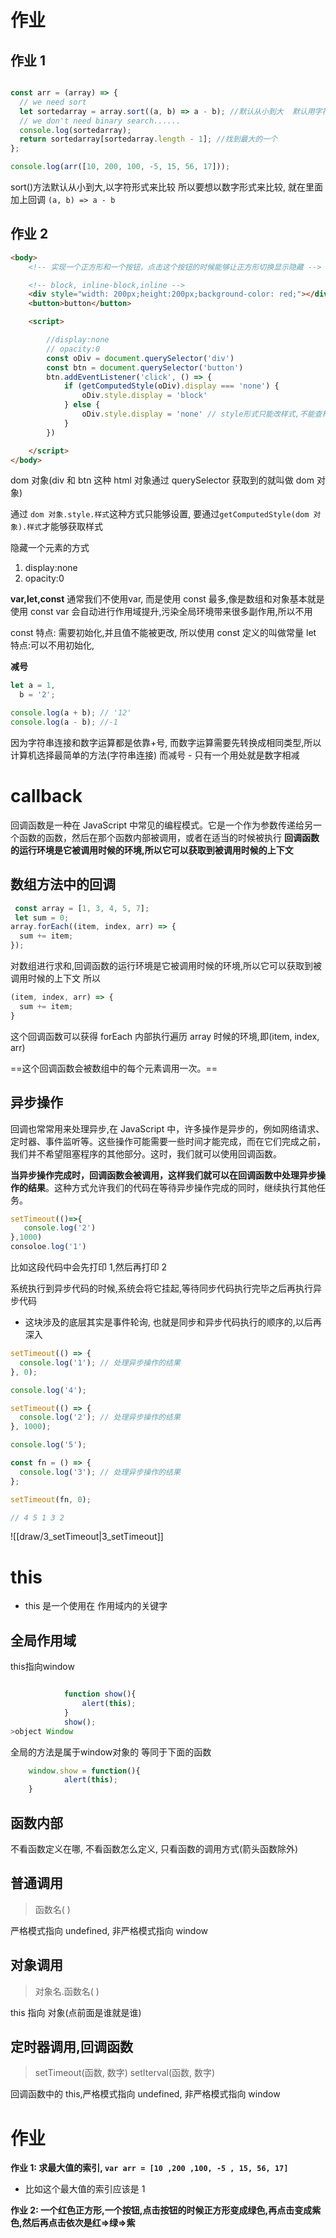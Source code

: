 # 作业
## 作业 1
```js

const arr = (array) => {
  // we need sort
  let sortedarray = array.sort((a, b) => a - b); //默认从小到大  默认用字符串比较的
  // we don't need binary search......
  console.log(sortedarray);
  return sortedarray[sortedarray.length - 1]; //找到最大的一个
};

console.log(arr([10, 200, 100, -5, 15, 56, 17]));
```
sort()方法默认从小到大,以字符形式来比较
所以要想以数字形式来比较, 就在里面加上回调 `(a, b) => a - b`

## 作业 2
```html
<body>
    <!-- 实现一个正方形和一个按钮，点击这个按钮的时候能够让正方形切换显示隐藏 -->

    <!-- block, inline-block,inline -->
    <div style="width: 200px;height:200px;background-color: red;"></div>
    <button>button</button>

    <script>

        //display:none
        // opacity:0    
        const oDiv = document.querySelector('div')
        const btn = document.querySelector('button')
        btn.addEventListener('click', () => {
            if (getComputedStyle(oDiv).display === 'none') {
                oDiv.style.display = 'block'
            } else {
                oDiv.style.display = 'none' // style形式只能改样式,不能查样式 , 查样式要通过另一个 api, getComputedStyle()
            }
        })

    </script>
</body>

```
dom 对象(div 和 btn 这种 html 对象通过 querySelector 获取到的就叫做 dom 对象)

通过 `dom 对象.style.样式`这种方式只能够设置, 要通过`getComputedStyle(dom 对象).样式`才能够获取样式

隐藏一个元素的方式
1. display:none
2. opacity:0


**var,let,const**
通常我们不使用var, 而是使用 const 最多,像是数组和对象基本就是使用 const
var 会自动进行作用域提升,污染全局环境带来很多副作用,所以不用

const 特点: 需要初始化,并且值不能被更改, 所以使用 const 定义的叫做常量
let 特点:可以不用初始化,


**减号**
```js
let a = 1,
  b = '2';

console.log(a + b); // '12'
console.log(a - b); //-1
```
因为字符串连接和数字运算都是依靠+号, 而数字运算需要先转换成相同类型,所以计算机选择最简单的方法(字符串连接)
而减号 - 只有一个用处就是数字相减


# callback
回调函数是一种在 JavaScript 中常见的编程模式。它是一个作为参数传递给另一个函数的函数，然后在那个函数内部被调用，或者在适当的时候被执行
**回调函数的运行环境是它被调用时候的环境,所以它可以获取到被调用时候的上下文**
## 数组方法中的回调
```js
 const array = [1, 3, 4, 5, 7];
 let sum = 0;
array.forEach((item, index, arr) => {
  sum += item;
});
```
对数组进行求和,回调函数的运行环境是它被调用时候的环境,所以它可以获取到被调用时候的上下文
所以
```js
(item, index, arr) => {
  sum += item;
}
```
这个回调函数可以获得 forEach 内部执行遍历 array 时候的环境,即(item, index, arr)

==这个回调函数会被数组中的每个元素调用一次。==


## 异步操作
回调也常常用来处理异步,在 JavaScript 中，许多操作是异步的，例如网络请求、定时器、事件监听等。这些操作可能需要一些时间才能完成，而在它们完成之前，我们并不希望阻塞程序的其他部分。这时，我们就可以使用回调函数。

**当异步操作完成时，回调函数会被调用，这样我们就可以在回调函数中处理异步操作的结果**。这种方式允许我们的代码在等待异步操作完成的同时，继续执行其他任务。
```js
setTimeout(()=>{
   console.log('2')
},1000)
consoloe.log('1')
```
比如这段代码中会先打印 1,然后再打印 2

系统执行到异步代码的时候,系统会将它挂起,等待同步代码执行完毕之后再执行异步代码
- 这块涉及的底层其实是事件轮询, 也就是同步和异步代码执行的顺序的,以后再深入

```js
setTimeout(() => {
  console.log('1'); // 处理异步操作的结果
}, 0);

console.log('4');

setTimeout(() => {
  console.log('2'); // 处理异步操作的结果
}, 1000);

console.log('5');

const fn = () => {
  console.log('3'); // 处理异步操作的结果
};

setTimeout(fn, 0); 

// 4 5 1 3 2
```
![[draw/3_setTimeout|3_setTimeout]]


# this

- this 是一个使用在 作用域内的关键字

## 全局作用域
this指向window
```js

			function show(){
				alert(this);
			}
			show();
>object Window

```
全局的方法是属于window对象的
等同于下面的函数
```js
    window.show = function(){
            alert(this);
    }
```


## 函数内部
不看函数定义在哪, 不看函数怎么定义, 只看函数的调用方式(箭头函数除外)

## 普通调用
> 函数名( )

严格模式指向 undefined, 非严格模式指向 window

## 对象调用
> 对象名.函数名( )

this 指向 对象(点前面是谁就是谁)

## 定时器调用,回调函数
>setTimeout(函数, 数字)
 setIterval(函数, 数字)

回调函数中的 this,严格模式指向 undefined, 非严格模式指向 window



# 作业
**作业 1: 求最大值的索引,  `var arr = [10 ,200 ,100, -5 , 15, 56, 17]`**
- 比如这个最大值的索引应该是 1

**作业 2: 一个红色正方形,一个按钮,点击按钮的时候正方形变成绿色,再点击变成紫色,然后再点击依次是红=>绿=>紫**